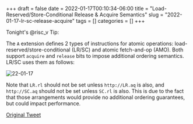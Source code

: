 +++ 
draft = false
date = 2022-01-17T00:10:34-06:00
title = "Load-Reserved/Store-Conditional Release & Acquire Semantics"
slug = "2022-01-17-lr-sc-release-acquire" 
tags = []
categories = []
+++

Tonight's @risc_v Tip:

The `A` extension defines 2 types of instructions for atomic operations: load-reserved/store-conditional (LR/SC) and atomic fetch-and-op (AMO). Both support `acquire` and `release` bits to impose additional ordering semantics. LR/SC uses them as follows:

![22-01-17](../../static/risc-v-tips/22-01-17.png)

Note that `LR.rl` should not be set unless `http://LR.aq` is also, and `http://SC.aq` should not be set unless `SC.rl` is also. This is due to the fact that those arrangements would provide no additional ordering guarantees, but could impact performance.

[Original Tweet](https://twitter.com/hasheddan/status/1483117382914781187)